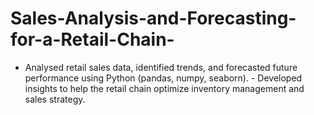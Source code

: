 # Sales-Analysis-and-Forecasting-for-a-Retail-Chain-
- Analysed retail sales data, identified trends, and forecasted future performance using Python (pandas, numpy, seaborn). - Developed insights to help the retail chain optimize inventory management and sales strategy.
